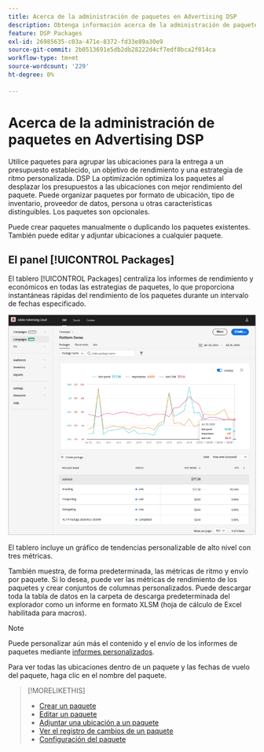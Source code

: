 ```yaml
---
title: Acerca de la administración de paquetes en Advertising DSP
description: Obtenga información acerca de la administración de paquetes.
feature: DSP Packages
exl-id: 26985635-c03a-471e-8372-fd33e89a30e9
source-git-commit: 2b0513691e5db2db28222d4cf7edf8bca2f014ca
workflow-type: tm+mt
source-wordcount: '229'
ht-degree: 0%

---
```


# Acerca de la administración de paquetes en Advertising DSP

Utilice paquetes para agrupar las ubicaciones para la entrega a un presupuesto establecido, un objetivo de rendimiento y una estrategia de ritmo personalizada. DSP La optimización optimiza los paquetes al desplazar los presupuestos a las ubicaciones con mejor rendimiento del paquete. Puede organizar paquetes por formato de ubicación, tipo de inventario, proveedor de datos, persona u otras características distinguibles. Los paquetes son opcionales.

Puede crear paquetes manualmente o duplicando los paquetes existentes. También puede editar y adjuntar ubicaciones a cualquier paquete.

## El panel [!UICONTROL Packages]

El tablero [!UICONTROL Packages] centraliza los informes de rendimiento y económicos en todas las estrategias de paquetes, lo que proporciona instantáneas rápidas del rendimiento de los paquetes durante un intervalo de fechas especificado.

![Tablero de paquetes](/help/dsp/assets/package-dashboard.png)

El tablero incluye un gráfico de tendencias personalizable de alto nivel con tres métricas.

También muestra, de forma predeterminada, las métricas de ritmo y envío por paquete. Si lo desea, puede ver las métricas de rendimiento de los paquetes y crear conjuntos de columnas personalizados. Puede descargar toda la tabla de datos en la carpeta de descarga predeterminada del explorador como un informe en formato XLSM (hoja de cálculo de Excel habilitada para macros).

>[!NOTE]
>
>Puede personalizar aún más el contenido y el envío de los informes de paquetes mediante [informes personalizados](/help/dsp/reports/report-about.md).

Para ver todas las ubicaciones dentro de un paquete y las fechas de vuelo del paquete, haga clic en el nombre del paquete.

>[!MORELIKETHIS]
>
>* [Crear un paquete](package-create.md)
>* [Editar un paquete](package-edit.md)
>* [Adjuntar una ubicación a un paquete](package-attach-placement.md)
>* [Ver el registro de cambios de un paquete](package-change-log.md)
>* [Configuración del paquete](package-settings.md)
